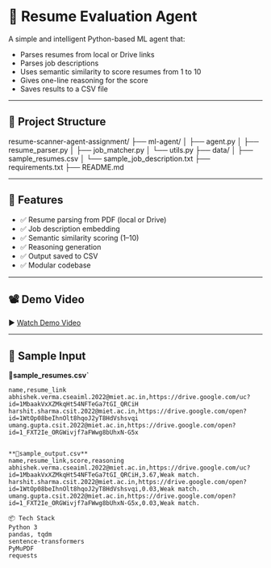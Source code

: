 # 🧠 Resume Evaluation Agent

A simple and intelligent Python-based ML agent that:
- Parses resumes from local or Drive links
- Parses job descriptions
- Uses semantic similarity to score resumes from 1 to 10
- Gives one-line reasoning for the score
- Saves results to a CSV file

---

## 📁 Project Structure
resume-scanner-agent-assignment/
├── ml-agent/
│ ├── agent.py
│ ├── resume_parser.py
│ ├── job_matcher.py
│ └── utils.py
├── data/
│ ├── sample_resumes.csv
│ └── sample_job_description.txt
├── requirements.txt
├── README.md



---

## 🚀 Features

- ✅ Resume parsing from PDF (local or Drive)
- ✅ Job description embedding
- ✅ Semantic similarity scoring (1–10)
- ✅ Reasoning generation
- ✅ Output saved to CSV
- ✅ Modular codebase

---

## 📽 Demo Video

▶️ [Watch Demo Video](https://drive.google.com/file/d/your-demo-video-id/view)  

---

## 🧪 Sample Input

**📄sample_resumes.csv`**
```csv
name,resume_link
abhishek.verma.cseaiml.2022@miet.ac.in,https://drive.google.com/uc?id=1MbaakVxXZMkqHt54NFTeGa7tGI_QRCiH
harshit.sharma.csit.2022@miet.ac.in,https://drive.google.com/open?id=1WtOp08beIhnOlt8hqoJ2yT8HdVshsvqi
umang.gupta.csit.2022@miet.ac.in,https://drive.google.com/open?id=1_FXT2Ie_ORGWivjf7aFWwg8bUhxN-G5x


**📄sample_output.csv**
name,resume_link,score,reasoning
abhishek.verma.cseaiml.2022@miet.ac.in,https://drive.google.com/uc?id=1MbaakVxXZMkqHt54NFTeGa7tGI_QRCiH,3.67,Weak match.
harshit.sharma.csit.2022@miet.ac.in,https://drive.google.com/open?id=1WtOp08beIhnOlt8hqoJ2yT8HdVshsvqi,0.03,Weak match.
umang.gupta.csit.2022@miet.ac.in,https://drive.google.com/open?id=1_FXT2Ie_ORGWivjf7aFWwg8bUhxN-G5x,0.03,Weak match.

📦 Tech Stack
Python 3
pandas, tqdm
sentence-transformers
PyMuPDF
requests